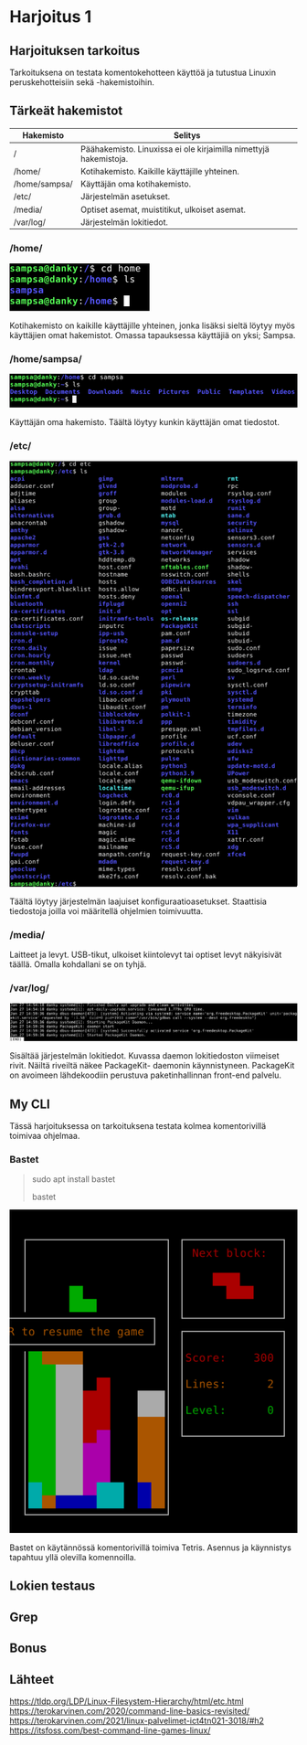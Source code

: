 # Harjoitus 1

## Harjoituksen tarkoitus

Tarkoituksena on testata komentokehotteen käyttöä ja tutustua Linuxin peruskehotteisiin sekä -hakemistoihin.

## Tärkeät hakemistot

| Hakemisto  |Selitys   |
|---|---|
| /  | Päähakemisto. Linuxissa ei ole kirjaimilla nimettyjä hakemistoja. |
| /home/ | Kotihakemisto. Kaikille käyttäjille yhteinen.  |
| /home/sampsa/  | Käyttäjän oma kotihakemisto.  |
| /etc/  | Järjestelmän asetukset.  |
| /media/  | Optiset asemat, muistitikut, ulkoiset asemat.  |
| /var/log/  | Järjestelmän lokitiedot.  |

### /home/
![Image](/directories/home.png "home")

Kotihakemisto on kaikille käyttäjille yhteinen, jonka lisäksi sieltä löytyy myös käyttäjien omat hakemistot. Omassa tapauksessa käyttäjiä on yksi; Sampsa.

### /home/sampsa/
![Image](/directories/homesampsa.png "homesampsa")

Käyttäjän oma hakemisto. Täältä löytyy kunkin käyttäjän omat tiedostot.

### /etc/
![Image](/directories/etc.png "etc")

Täältä löytyy järjestelmän laajuiset konfiguraatioasetukset. Staattisia tiedostoja joilla voi määritellä ohjelmien toimivuutta. 

### /media/

Laitteet ja levyt. USB-tikut, ulkoiset kiintolevyt tai optiset levyt näkyisivät täällä. Omalla kohdallani se on tyhjä.

### /var/log/
![Image](/directories/daemonlog.png "daemonlog")

Sisältää järjestelmän lokitiedot. Kuvassa daemon lokitiedoston viimeiset rivit. Näiltä riveiltä näkee PackageKit- daemonin käynnistyneen. PackageKit on avoimeen lähdekoodiin perustuva paketinhallinnan front-end palvelu.

## My CLI

Tässä harjoituksessa on tarkoituksena testata kolmea komentorivillä toimivaa ohjelmaa. 

### Bastet
>sudo apt install bastet
>
>bastet

![Image](/CLI/bastet.png "bastet")

Bastet on käytännössä komentorivillä toimiva Tetris. Asennus ja käynnistys tapahtuu yllä olevilla komennoilla.




## Lokien testaus

## Grep

## Bonus

## Lähteet
https://tldp.org/LDP/Linux-Filesystem-Hierarchy/html/etc.html
https://terokarvinen.com/2020/command-line-basics-revisited/
https://terokarvinen.com/2021/linux-palvelimet-ict4tn021-3018/#h2
https://itsfoss.com/best-command-line-games-linux/
